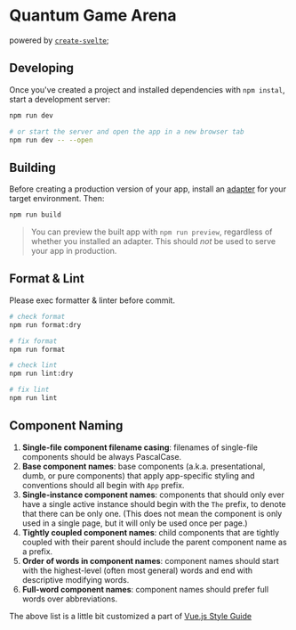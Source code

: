 # Quantum Game Arena

powered by [`create-svelte`](https://github.com/sveltejs/kit/tree/master/packages/create-svelte);

## Developing

Once you've created a project and installed dependencies with `npm instal`, start a development server:

```bash
npm run dev

# or start the server and open the app in a new browser tab
npm run dev -- --open
```

## Building

Before creating a production version of your app, install an [adapter](https://kit.svelte.dev/docs#adapters) for your target environment. Then:

```bash
npm run build
```

> You can preview the built app with `npm run preview`, regardless of whether you installed an adapter. This should _not_ be used to serve your app in production.

## Format & Lint

Please exec formatter & linter before commit.

```bash
# check format
npm run format:dry

# fix format
npm run format

# check lint
npm run lint:dry

# fix lint
npm run lint
```

## Component Naming

1. **Single-file component filename casing**: filenames of single-file components should be always PascalCase.
1. **Base component names**: base components (a.k.a. presentational, dumb, or pure components) that apply app-specific styling and conventions should all begin with `App` prefix.
1. **Single-instance component names**: components that should only ever have a single active instance should begin with the `The` prefix, to denote that there can be only one. (This does not mean the component is only used in a single page, but it will only be used once per page.)
1. **Tightly coupled component names**: child components that are tightly coupled with their parent should include the parent component name as a prefix.
1. **Order of words in component names**: component names should start with the highest-level (often most general) words and end with descriptive modifying words.
1. **Full-word component names**: component names should prefer full words over abbreviations.

The above list is a little bit customized a part of [Vue.js Style Guide](https://v3.vuejs.org/style-guide/)

